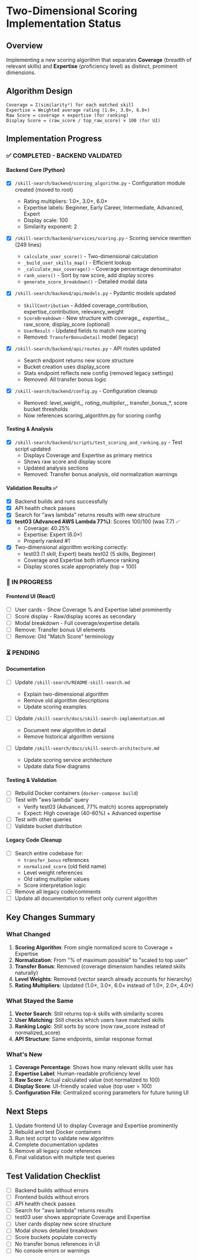 # Two-Dimensional Scoring Implementation Status

## Overview
Implementing a new scoring algorithm that separates **Coverage** (breadth of relevant skills) and **Expertise** (proficiency level) as distinct, prominent dimensions.

## Algorithm Design
```
Coverage = Σ(similarity²) for each matched skill
Expertise = Weighted average rating (1.0×, 3.0×, 6.0×)
Raw Score = coverage × expertise (for ranking)
Display Score = (raw_score / top_raw_score) × 100 (for UI)
```

## Implementation Progress

### ✅ COMPLETED - BACKEND VALIDATED

#### Backend Core (Python)
- [x] `/skill-search/backend/scoring_algorithm.py` - Configuration module created (moved to root)
  - Rating multipliers: 1.0×, 3.0×, 6.0×
  - Expertise labels: Beginner, Early Career, Intermediate, Advanced, Expert
  - Display scale: 100
  - Similarity exponent: 2

- [x] `/skill-search/backend/services/scoring.py` - Scoring service rewritten (249 lines)
  - `calculate_user_score()` - Two-dimensional calculation
  - `_build_user_skills_map()` - Efficient lookup
  - `_calculate_max_coverage()` - Coverage percentage denominator
  - `rank_users()` - Sort by raw score, add display scores
  - `generate_score_breakdown()` - Detailed modal data

- [x] `/skill-search/backend/api/models.py` - Pydantic models updated
  - `SkillContribution` - Added coverage_contribution, expertise_contribution, relevancy_weight
  - `ScoreBreakdown` - New structure with coverage_*, expertise_*, raw_score, display_score (optional)
  - `UserResult` - Updated fields to match new scoring
  - Removed: `TransferBonusDetail` model (legacy)

- [x] `/skill-search/backend/api/routes.py` - API routes updated
  - Search endpoint returns new score structure
  - Bucket creation uses display_score
  - Stats endpoint reflects new config (removed legacy settings)
  - Removed: All transfer bonus logic

- [x] `/skill-search/backend/config.py` - Configuration cleanup
  - Removed: level_weight_*, rating_multiplier_*, transfer_bonus_*, score bucket thresholds
  - Now references scoring_algorithm.py for scoring config

#### Testing & Analysis
- [x] `/skill-search/backend/scripts/test_scoring_and_ranking.py` - Test script updated
  - Displays Coverage and Expertise as primary metrics
  - Shows raw score and display score
  - Updated analysis sections
  - Removed: Transfer bonus analysis, old normalization warnings

#### Validation Results ✅
- [x] Backend builds and runs successfully
- [x] API health check passes
- [x] Search for "aws lambda" returns results with new structure
- [x] **test03 (Advanced AWS Lambda 77%)**: Scores 100/100 (was 7.7) ✅
  - Coverage: 40.25%
  - Expertise: Expert (6.0×)
  - Properly ranked #1
- [x] Two-dimensional algorithm working correctly:
  - test03 (1 skill, Expert) beats test02 (5 skills, Beginner)
  - Coverage and Expertise both influence ranking
  - Display scores scale appropriately (top = 100)

### 🔄 IN PROGRESS

#### Frontend UI (React)
- [ ] User cards - Show Coverage % and Expertise label prominently
- [ ] Score display - Raw/display scores as secondary
- [ ] Modal breakdown - Full coverage/expertise details
- [ ] Remove: Transfer bonus UI elements
- [ ] Remove: Old "Match Score" terminology

### ⏳ PENDING

#### Documentation
- [ ] Update `/skill-search/README-skill-search.md`
  - Explain two-dimensional algorithm
  - Remove old algorithm descriptions
  - Update scoring examples

- [ ] Update `/skill-search/docs/skill-search-implementation.md`
  - Document new algorithm in detail
  - Remove historical algorithm versions

- [ ] Update `/skill-search/docs/skill-search-architecture.md`
  - Update scoring service architecture
  - Update data flow diagrams

#### Testing & Validation
- [ ] Rebuild Docker containers (`docker-compose build`)
- [ ] Test with "aws lambda" query
  - Verify test03 (Advanced, 77% match) scores appropriately
  - Expect: High coverage (40-60%) + Advanced expertise
- [ ] Test with other queries
- [ ] Validate bucket distribution

#### Legacy Code Cleanup
- [ ] Search entire codebase for:
  - `transfer_bonus` references
  - `normalized_score` (old field name)
  - Level weight references
  - Old rating multiplier values
  - Score interpretation logic
- [ ] Remove all legacy code/comments
- [ ] Update all documentation to reflect only current algorithm

## Key Changes Summary

### What Changed
1. **Scoring Algorithm**: From single normalized score to Coverage × Expertise
2. **Normalization**: From "% of maximum possible" to "scaled to top user"
3. **Transfer Bonus**: Removed (coverage dimension handles related skills naturally)
4. **Level Weights**: Removed (vector search already accounts for hierarchy)
5. **Rating Multipliers**: Updated (1.0×, 3.0×, 6.0× instead of 1.0×, 2.0×, 4.0×)

### What Stayed the Same
1. **Vector Search**: Still returns top-k skills with similarity scores
2. **User Matching**: Still checks which users have matched skills
3. **Ranking Logic**: Still sorts by score (now raw_score instead of normalized_score)
4. **API Structure**: Same endpoints, similar response format

### What's New
1. **Coverage Percentage**: Shows how many relevant skills user has
2. **Expertise Label**: Human-readable proficiency level
3. **Raw Score**: Actual calculated value (not normalized to 100)
4. **Display Score**: UI-friendly scaled value (top user = 100)
5. **Configuration File**: Centralized scoring parameters for future tuning UI

## Next Steps
1. Update frontend UI to display Coverage and Expertise prominently
2. Rebuild and test Docker containers
3. Run test script to validate new algorithm
4. Complete documentation updates
5. Remove all legacy code references
6. Final validation with multiple test queries

## Test Validation Checklist
- [ ] Backend builds without errors
- [ ] Frontend builds without errors
- [ ] API health check passes
- [ ] Search for "aws lambda" returns results
- [ ] test03 user shows appropriate Coverage and Expertise
- [ ] User cards display new score structure
- [ ] Modal shows detailed breakdown
- [ ] Score buckets populate correctly
- [ ] No transfer bonus references in UI
- [ ] No console errors or warnings
